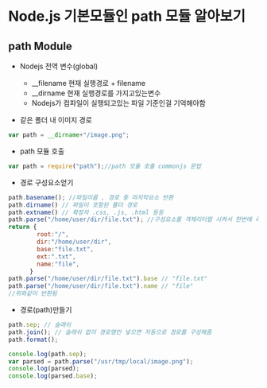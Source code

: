 # Node.js 기본모듈인 path 모듈 알아보기


## path Module

- Nodejs 전역 변수(global)
  - __filename 현재 실행경로 + filename
  - __dirname  현재 실행경로를 가지고있는변수
  - Nodejs가 컴파일이 실행되고있는 파일 기준인걸 기억해야함


- 같은 폴더 내 이미지 경로
```javascript
var path = __dirname+"/image.png";
```


- path 모듈 호출
```javascript
var path = require("path");//path 모듈 호출 commonjs 문법
```

- 경로 구성요소얻기
```javascript
path.basename(); //파일이름 , 경로 중 마지막요소 반환
path.dirname() // 파일이 포함된 폴더 경로
path.extname() // 확장자 .css, .js, .html 등등
path.parse("/home/user/dir/file.txt"); //구성요소를 객체리터럴 시켜서 한번에 리턴함
return {
        root:"/",
        dir:"/home/user/dir",
        base:"file.txt",
        ext:".txt",
        name:"file",
      }
path.parse("/home/user/dir/file.txt").base // "file.txt"
path.parse("/home/user/dir/file.txt").name // "file"
//위와같이 반환됨
```


- 경로(path)만들기
```javascript
path.sep; // 슬래쉬
path.join(); // 슬래쉬 없이 경로명만 넣으면 자동으로 경로를 구성해줌
path.format();

console.log(path.sep);
var parsed = path.parse("/usr/tmp/local/image.png");
console.log(parsed);
console.log(parsed.base);
```
